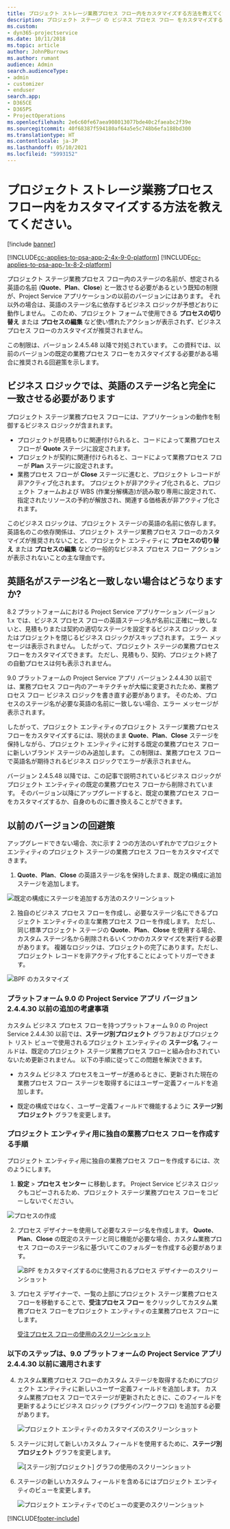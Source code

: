 ```yaml
---
title: プロジェクト ストレージ業務プロセス フロー内をカスタマイズする方法を教えてください。
description: プロジェクト ステージ の ビジネス プロセス フロー をカスタマイズする方法
ms.custom:
- dyn365-projectservice
ms.date: 10/11/2018
ms.topic: article
author: JohnPBurrows
ms.author: rumant
audience: Admin
search.audienceType:
- admin
- customizer
- enduser
search.app:
- D365CE
- D365PS
- ProjectOperations
ms.openlocfilehash: 2e6c60fe67aea908013077bde40c2faeabc2f39e
ms.sourcegitcommit: 40f68387f594180af64a5e5c748b6efa188bd300
ms.translationtype: HT
ms.contentlocale: ja-JP
ms.lasthandoff: 05/10/2021
ms.locfileid: "5993152"
---
```

# <a name="how-do-i-customize-the-project-stages-business-process-flow"></a>プロジェクト ストレージ業務プロセス フロー内をカスタマイズする方法を教えてください。

[!include [banner](../includes/psa-now-project-operations.md)]

[!INCLUDE[cc-applies-to-psa-app-2-4x-9-0-platform](../includes/cc-applies-to-psa-app-2-4x-9-0-platform.md)]
[!INCLUDE[cc-applies-to-psa-app-1x-8-2-platform](../includes/cc-applies-to-psa-app-1x-8-2-platform.md)]

プロジェクト ステージ業務プロセス フロー内のステージの名前が、想定される英語の名前 (**Quote**、**Plan**、**Close**) と一致させる必要があるという既知の制限が、Project Service アプリケーションの以前のバージョンにはあります。 それ以外の場合は、英語のステージ名に依存するビジネス ロジックが予想どおりに動作しません。 このため、プロジェクト フォームで使用できる **プロセスの切り替え** または **プロセスの編集** など使い慣れたアクションが表示されず、ビジネス プロセス フローのカスタマイズが推奨されません。 

この制限は、バージョン 2.4.5.48 以降で対処されています。 この資料では、以前のバージョンの既定の業務プロセス フローをカスタマイズする必要がある場合に推奨される回避策を示します。  

## <a name="business-logic-requires-an-exact-match-with-english-stage-names"></a>ビジネス ロジックでは、英語のステージ名と完全に一致させる必要があります

プロジェクト ステージ業務プロセス フローには、アプリケーションの動作を制御するビジネス ロジックが含まれます。
- プロジェクトが見積もりに関連付けられると、コードによって業務プロセス フローが **Quote** ステージに設定されます。
- プロジェクトが契約に関連付けられると、コードによって業務プロセス フローが **Plan** ステージに設定されます。
- 業務プロセス フローが **Close** ステージに進むと、プロジェクト レコードが非アクティブ化されます。 プロジェクトが非アクティブ化されると、プロジェクト フォームおよび WBS (作業分解構造)が読み取り専用に設定されて、指定されたリソースの予約が解放され、関連する価格表が非アクティブ化されます。

このビジネス ロジックは、プロジェクト ステージの英語の名前に依存します。 英語名のこの依存関係は、プロジェクト ステージ業務プロセス フローのカスタマイズが推奨されないことと、プロジェクト エンティティに **プロセスの切り替え** または **プロセスの編集** などの一般的なビジネス プロセス フロー アクションが表示されないことの主な理由です。

## <a name="what-happens-if-the-stage-names-dont-match-the-english-names"></a>英語名がステージ名と一致しない場合はどうなりますか?

8.2 プラットフォームにおける Project Service アプリケーション バージョン 1.x では、ビジネス プロセス フローの英語ステージ名が名前に正確に一致しないと、見積もりまたは契約の適切なステージを設定するビジネス ロジック、またはプロジェクトを閉じるビジネス ロジックがスキップされます。 エラー メッセージは表示されません。 したがって、プロジェクト ステージの業務プロセス フローをカスタマイズできます。 ただし、見積もり、契約、プロジェクト終了の自動プロセスは何も表示されません。

9.0 プラットフォームの Project Service アプリ バージョン 2.4.4.30 以前では、業務プロセス フロー内のアーキテクチャが大幅に変更されたため、業務プロセス フロー ビジネス ロジックを書き直す必要があります。 そのため、プロセスのステージ名が必要な英語の名前に一致しない場合、エラー メッセージが表示されます。 

したがって、プロジェクト エンティティのプロジェクト ステージ業務プロセス フローをカスタマイズするには、現状のまま **Quote**、**Plan**、**Close** ステージを保持しながら、プロジェクト エンティティに対する既定の業務プロセス フローに新しいブランド ステージのみ追加します。 この制限は、業務プロセス フローで英語名が期待されるビジネス ロジックでエラーが表示されません。

バージョン 2.4.5.48 以降では、この記事で説明されているビジネス ロジックがプロジェクト エンティティの既定の業務プロセス フローから削除されています。 そのバージョン以降にアップグレードすると、既定の業務プロセス フローをカスタマイズするか、自身のものに置き換えることができます。 

## <a name="workarounds-for-earlier-versions"></a>以前のバージョンの回避策

アップグレードできない場合、次に示す 2 つの方法のいずれかでプロジェクト エンティティのプロジェクト ステージの業務プロセス フローをカスタマイズできます。

1. **Quote**、**Plan**、**Close** の英語ステージ名を保持したまま、既定の構成に追加ステージを追加します。


![既定の構成にステージを追加する方法のスクリーンショット](media/FAQ-Customize-BPF-1.png)
 
2. 独自のビジネス プロセス フローを作成し、必要なステージ名にできるプロジェクト エンティティの主な業務プロセス フローを作成します。 ただし、同じ標準プロジェクト ステージの **Quote**、**Plan**、**Close** を使用する場合、カスタム ステージ名から削除されるいくつかのカスタマイズを実行する必要があります。 複雑なロジックは、プロジェクトの完了にあります。ただし、プロジェクト レコードを非アクティブ化することによってトリガーできます。

![BPF のカスタマイズ](media/FAQ-Customize-BPF-2.png)

### <a name="additional-considerations-for-project-service-app-version-24430-or-earlier-on-platform-90"></a>プラットフォーム 9.0 の Project Service アプリ バージョン 2.4.4.30 以前の追加の考慮事項

カスタム ビジネス プロセス フローを持つプラットフォーム 9.0 の Project Service 2.4.4.30 以前では、**ステージ別プロジェクト** グラフおよびプロジェクト リスト ビューで使用されるプロジェクト エンティティの **ステージ名** フィールドは、既定のプロジェクト ステージ業務プロセス フローと組み合わされていないため更新されません。 以下の手順に従ってこの問題を解決できます。

- カスタム ビジネス プロセスをユーザーが進めるときに、更新された現在の業務プロセス フロー ステージを取得するにはユーザー定義フィールドを追加します。

- 既定の構成ではなく、ユーザー定義フィールドで機能するように **ステージ別プロジェクト** グラフを変更します。

### <a name="steps-to-create-your-own-business-process-flow-for-the-project-entity"></a>プロジェクト エンティティ用に独自の業務プロセス フローを作成する手順

プロジェクト エンティティ用に独自の業務プロセス フローを作成するには、次のようにします。

1. **設定** > **プロセス センター** に移動します。 Project Service ビジネス ロジックもコピーされるため、プロジェクト ステージ業務プロセス フローをコピーしないでください。

  ![プロセスの作成](media/FAQ-Customize-BPF-3.png)

2. プロセス デザイナーを使用して必要なステージ名を作成します。 **Quote**、**Plan**、**Close** の既定のステージと同じ機能が必要な場合、カスタム業務プロセス フローのステージ名に基づいてこのフォルダーを作成する必要があります。

   ![BPF をカスタマイズするのに使用されるプロセス デザイナーのスクリーンショット](media/FAQ-Customize-BPF-4.png) 

3. プロセス デザイナーで、一覧の上部にプロジェクト ステージ業務プロセス フローを移動することで、**受注プロセス フロー** をクリックしてカスタム業務プロセス フローをプロジェクト エンティティの主業務プロセス フローにします。


   [受注プロセス フローの使用のスクリーンショット](media/FAQ-Customize-BPF-5-720.png)

### <a name="the-following-steps-apply-to-project-service-app-24430-or-earlier-on-the-90-platform"></a>以下のステップは、9.0 プラットフォームの Project Service アプリ 2.4.4.30 以前に適用されます

4. カスタム業務プロセス フローのカスタム ステージを取得するためにプロジェクト エンティティに新しいユーザー定義フィールドを追加します。 カスタム業務プロセス フローでステージが更新されたときに、このフィールドを更新するようにビジネス ロジック (プラグイン/ワークフロ) を追加する必要があります。

   ![プロジェクト エンティティのカスタマイズのスクリーンショット](media/FAQ-Customize-BPF-6-720.png)

5. ステージに対して新しいカスタム フィールドを使用するために、**ステージ別プロジェクト** グラフを変更します。

   ![[ステージ別プロジェクト] グラフの使用のスクリーンショット](media/FAQ-Customize-BPF-7-720.png)

6. ステージの新しいカスタム フィールドを含めるにはプロジェクト エンティティのビューを変更します。

   ![プロジェクト エンティティでのビューの変更のスクリーンショット](media/FAQ-Customize-BPF-8-720.png)



[!INCLUDE[footer-include](../includes/footer-banner.md)]